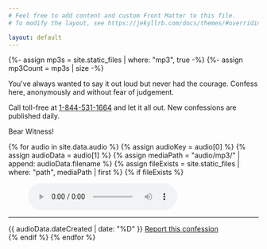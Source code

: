 ```yaml
---
# Feel free to add content and custom Front Matter to this file.
# To modify the layout, see https://jekyllrb.com/docs/themes/#overriding-theme-defaults

layout: default
---
```


{%- assign mp3s = site.static_files | where: "mp3", true -%}
{%- assign mp3Count = mp3s | size -%}

<div class="intro">
    <p>
    You've always wanted to say it out loud but never had the courage. 
    Confess here, anonymously and without fear of judgement.
    </p>
    <p>
    Call toll-free at <a href="tel:1-844-531-1664">1-844-531-1664</a> and let it all out. 
    New confessions are published daily.
    </p>
</div>

<div class="entry-container">
<div class="entry-header gothic">Bear Witness!</div>

{% for audio in site.data.audio %}
    {% assign audioKey = audio[0] %}
    {% assign audioData = audio[1] %}
    {% assign mediaPath = "audio/mp3/"  | append: audioData.filename %}
    {% assign fileExists = site.static_files | where: "path", mediaPath | first %}
    {% if fileExists %}
        <div class="entry">
            <figure class="audio-figure">
                <audio controls src="{{ mediaPath }}" class="audio-player">
                    <a href="{{ mediaPath }}">Download audio</a>  
                </audio>
            </figure>
            <hr />
            <span class="recordingDate">{{ audioData.dateCreated | date: "%D" }}</span>
            <span class="reportLink"><a href="mailto:ianl4d+confessor@gmail.com?subject=Report on {{ audioKey }}">Report this confession</a></span>
        </div>
    {% endif %}
{% endfor %}
</div>

